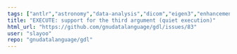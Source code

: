 ```yaml
---
tags: ["antlr","astronomy","data-analysis","dicom","eigen3","enhancement","fits-files","geophysics","grib","gsl-library","hdf","hdf5","mapping","netcdf","plotting","plplot","programming-language","pv-wave","python","scientific-computing","scientific-visualization"]
title: "EXECUTE: support for the third argument (quiet execution)"
html_url: "https://github.com/gnudatalanguage/gdl/issues/83"
user: "slayoo"
repo: "gnudatalanguage/gdl"
---
```


